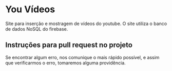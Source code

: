 # You Vídeos

Site para inserção e mostragem de vídeos do youtube. 
O site utiliza o banco de dados NoSQL do firebase.


## Instruções para pull request no projeto

Se encontrar algum erro, nos comunique o mais rápido possível, e assim que verificarmos o erro, tomaremos alguma providência.

